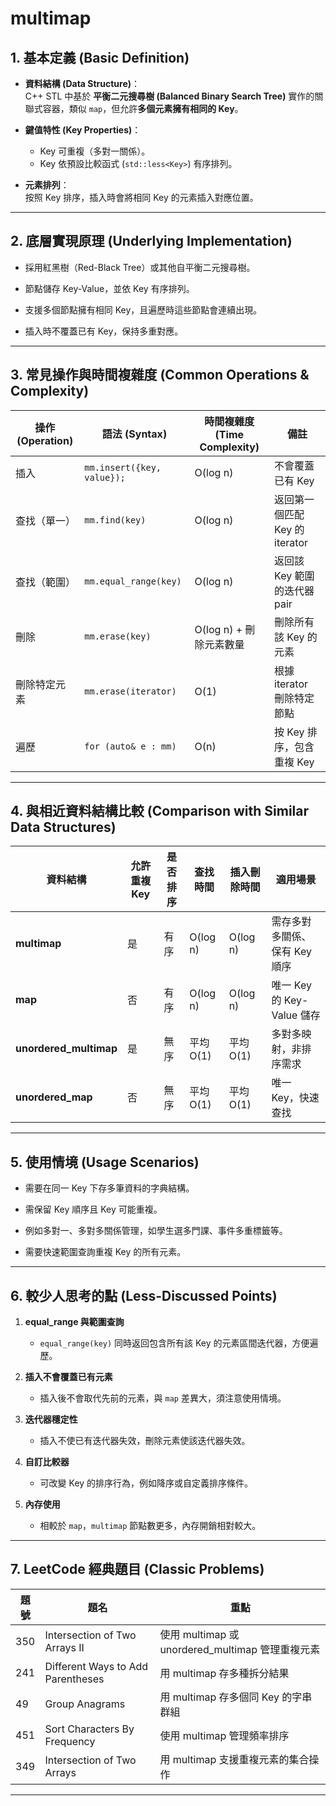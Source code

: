 # multimap

## 1. 基本定義 (Basic Definition)
- **資料結構 (Data Structure)**：  
  C++ STL 中基於 **平衡二元搜尋樹 (Balanced Binary Search Tree)** 實作的關聯式容器，類似 `map`，但允許**多個元素擁有相同的 Key**。 

- **鍵值特性 (Key Properties)**：  
  - Key 可重複（多對一關係）。  
  - Key 依預設比較函式 (`std::less<Key>`) 有序排列。  

- **元素排列**：  
  按照 Key 排序，插入時會將相同 Key 的元素插入對應位置。

---

## 2. 底層實現原理 (Underlying Implementation)
- 採用紅黑樹（Red-Black Tree）或其他自平衡二元搜尋樹。 

- 節點儲存 Key-Value，並依 Key 有序排列。  

- 支援多個節點擁有相同 Key，且遍歷時這些節點會連續出現。  

- 插入時不覆蓋已有 Key，保持多重對應。

---

## 3. 常見操作與時間複雜度 (Common Operations & Complexity)

| 操作 (Operation)        | 語法 (Syntax)             | 時間複雜度 (Time Complexity) | 備註                          |
|-------------------------|---------------------------|------------------------------|-------------------------------|
| 插入                    | `mm.insert({key, value});` | O(log n)                     | 不會覆蓋已有 Key               |
| 查找（單一）            | `mm.find(key)`             | O(log n)                     | 返回第一個匹配 Key 的 iterator |
| 查找（範圍）            | `mm.equal_range(key)`      | O(log n)                     | 返回該 Key 範圍的迭代器 pair   |
| 刪除                    | `mm.erase(key)`            | O(log n) + 刪除元素數量       | 刪除所有該 Key 的元素           |
| 刪除特定元素            | `mm.erase(iterator)`       | O(1)                         | 根據 iterator 刪除特定節點     |
| 遍歷                    | `for (auto& e : mm)`       | O(n)                        | 按 Key 排序，包含重複 Key       |

---

## 4. 與相近資料結構比較 (Comparison with Similar Data Structures)

| 資料結構       | 允許重複 Key | 是否排序 | 查找時間     | 插入刪除時間 | 適用場景                     |
|----------------|--------------|----------|--------------|--------------|------------------------------|
| **multimap**   | 是           | 有序     | O(log n)    | O(log n)    | 需存多對多關係、保有 Key 順序 |
| **map**        | 否           | 有序     | O(log n)    | O(log n)    | 唯一 Key 的 Key-Value 儲存    |
| **unordered_multimap** | 是    | 無序     | 平均 O(1)   | 平均 O(1)   | 多對多映射，非排序需求        |
| **unordered_map** | 否         | 無序     | 平均 O(1)   | 平均 O(1)   | 唯一 Key，快速查找            |

---

## 5. 使用情境 (Usage Scenarios)
- 需要在同一 Key 下存多筆資料的字典結構。  

- 需保留 Key 順序且 Key 可能重複。  

- 例如多對一、多對多關係管理，如學生選多門課、事件多重標籤等。  

- 需要快速範圍查詢重複 Key 的所有元素。

---

## 6. 較少人思考的點 (Less-Discussed Points)
1. **equal_range 與範圍查詢**  
   - `equal_range(key)` 同時返回包含所有該 Key 的元素區間迭代器，方便遍歷。 

2. **插入不會覆蓋已有元素**  
   - 插入後不會取代先前的元素，與 `map` 差異大，須注意使用情境。  

3. **迭代器穩定性**  
   - 插入不使已有迭代器失效，刪除元素使該迭代器失效。  
   
4. **自訂比較器**  
   - 可改變 Key 的排序行為，例如降序或自定義排序條件。  
   
5. **內存使用**  
   - 相較於 `map`，`multimap` 節點數更多，內存開銷相對較大。

---

## 7. LeetCode 經典題目 (Classic Problems)

| 題號 | 題名                     | 重點                               |
|------|--------------------------|------------------------------------|
| 350  | Intersection of Two Arrays II | 使用 multimap 或 unordered_multimap 管理重複元素 |
| 241  | Different Ways to Add Parentheses | 用 multimap 存多種拆分結果         |
| 49   | Group Anagrams           | 用 multimap 存多個同 Key 的字串群組   |
| 451  | Sort Characters By Frequency | 使用 multimap 管理頻率排序          |
| 349  | Intersection of Two Arrays | 用 multimap 支援重複元素的集合操作    |

---
